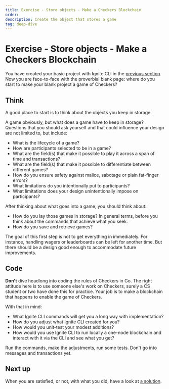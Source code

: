 ```yaml
---
title: Exercise - Store objects - Make a Checkers Blockchain
order:
description: Create the object that stores a game
tag: deep-dive
---
```


# Exercise - Store objects - Make a Checkers Blockchain

You have created your basic project with Ignite CLI in the [previous section](./ignitecli.md). Now you are face-to-face with the proverbial blank page: where do you start to make your blank project a game of Checkers?

## Think

A good place to start is to think about the objects you keep in storage.

A game obviously, but what does a game have to keep in storage? Questions that you should ask yourself and that could influence your design are not limited to, but include:

* What is the lifecycle of a game?
* How are participants selected to be in a game?
* What are the field(s) that make it possible to play it across a span of time and transactions?
* What are the field(s) that make it possible to differentiate between different games?
* How do you ensure safety against malice, sabotage or plain fat-finger errors?
* What limitations do you intentionally put to participants?
* What limitations does your design unintentionally impose on participants?

After thinking about what goes into a game, you should think about:

* How do you lay those games in storage? In general terms, before you think about the commands that achieve what you seek.
* How do you save and retrieve games?

The goal of this first step is not to get everything in immediately. For instance, handling wagers or leaderboards can be left for another time. But there should be a design good enough to accommodate future improvements.

## Code

**Don't** dive headlong into coding the rules of Checkers in Go. The right attitude here is to use someone else's work on Checkers, surely a CS student or two have done this for practice. Your job is to make a blockchain that happens to enable the game of Checkers.

With that in mind:

* What Ignite CLI commands will get you a long way with implementation?
* How do you adjust what Ignite CLI created for you?
* How would you unit-test your modest additions?
* How would you use Ignite CLI to run locally a one-node blockchain and interact with it via the CLI and see what you get?

Run the commands, make the adjustments, run some tests. Don't go into messages and transactions yet.

## Next up

When you are satisfied, or not, with what you did, have a look at [a solution](./stored-game.md).
